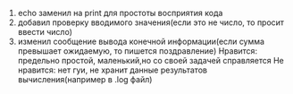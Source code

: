1.  echo заменил на print для простоты восприятия кода
2.  добавил проверку вводимого значения(если это не число, то просит
    ввести число)
3.  изменил сообщение вывода конечной информации(если сумма превышает
    ожидаемую, то пишется поздравление) Нравится: предельно простой,
    маленький,но со своей задачей справляется Не нравится: нет гуи, не
    хранит данные результатов вычисления(например в .log файл)

